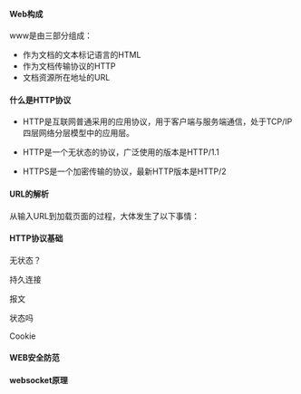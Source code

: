#### Web构成

www是由三部分组成：

- 作为文档的文本标记语言的HTML
- 作为文档传输协议的HTTP
- 文档资源所在地址的URL







#### 什么是HTTP协议

- HTTP是互联网普通采用的应用协议，用于客户端与服务端通信，处于TCP/IP四层网络分层模型中的应用层。


- HTTP是一个无状态的协议，广泛使用的版本是HTTP/1.1
- HTTPS是一个加密传输的协议，最新HTTP版本是HTTP/2



#### URL的解析

从输入URL到加载页面的过程，大体发生了以下事情：





#### HTTP协议基础

无状态？

持久连接

报文

状态吗

Cookie

#### WEB安全防范

#### websocket原理